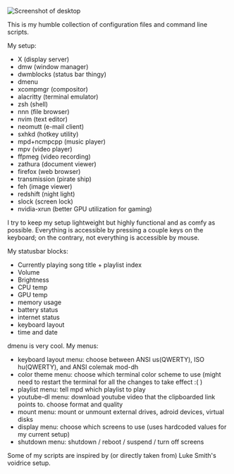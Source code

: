 ![Screenshot of desktop](https://i.imgur.com/5j28PBn.png)

This is my humble collection of configuration files and command line scripts. 

My setup:
 - X (display server)
 - dmw (window manager)
 - dwmblocks (status bar thingy)
 - dmenu 
 - xcompmgr (compositor)
 - alacritty (terminal emulator)
 - zsh (shell)
 - nnn (file browser)
 - nvim (text editor)
 - neomutt (e-mail client)
 - sxhkd (hotkey utility)
 - mpd+ncmpcpp (music player)
 - mpv (video player)
 - ffpmeg (video recording)
 - zathura (document viewer)
 - firefox (web browser)
 - transmission (pirate ship)
 - feh (image viewer)
 - redshift (night light)
 - slock (screen lock)
 - nvidia-xrun (better GPU utilization for gaming)
 
I try to keep my setup lightweight but highly functional and as comfy as possible. 
Everything is accessible by pressing a couple keys on the keyboard; on the contrary, not everything is accessible by mouse.

My statusbar blocks:
 - Currently playing song title + playlist index
 - Volume
 - Brightness
 - CPU temp
 - GPU temp
 - memory usage
 - battery status
 - internet status
 - keyboard layout
 - time and date
 
dmenu is very cool.
My menus:
 - keyboard layout menu: choose between ANSI us(QWERTY), ISO hu(QWERTY), and ANSI colemak mod-dh
 - color theme menu: choose which terminal color scheme to use (might need to restart the terminal for all the changes to take effect :( )
 - playlist menu: tell mpd which playlist to play
 - youtube-dl menu: download youtube video that the clipboarded link points to. choose format and quality
 - mount menu: mount or unmount external drives, adroid devices, virtual disks
 - display menu: choose which screens to use (uses hardcoded values for my current setup)
 - shutdown menu: shutdown / reboot / suspend / turn off screens

Some of my scripts are inspired by (or directly taken from) Luke Smith's voidrice setup.


 

